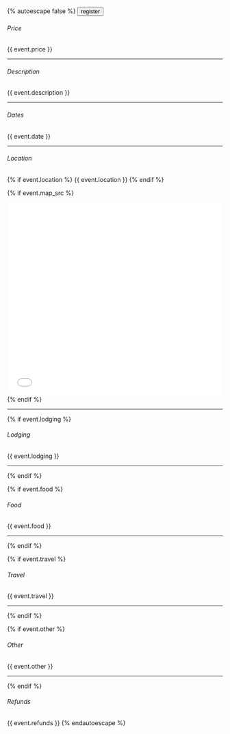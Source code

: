 {% autoescape false %}
<button onclick="window.location='{{ event.button_url }}'">register</button>

###### Price

{{ event.price }}

---

###### Description

{{ event.description }}

---

###### Dates

{{ event.date }}

---

###### Location

{% if event.location %}
{{ event.location }}
{% endif %}

{% if event.map_src %}
<iframe src="{{ event.map_src }}" width="100%" height="450" frameborder="0" style="border: 0" allowfullscreen></iframe>
{% endif %}

---

{% if event.lodging %}
###### Lodging

{{ event.lodging }}

---
{% endif %}

{% if event.food %}
###### Food

{{ event.food }}

---
{% endif %}

{% if event.travel %}
###### Travel

{{ event.travel }}

---
{% endif %}

{% if event.other %}
###### Other

{{ event.other }}

---
{% endif %}

###### Refunds

{{ event.refunds }}
{% endautoescape %}
